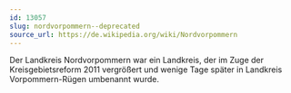 ```yaml
---
id: 13057
slug: nordvorpommern--deprecated
source_url: https://de.wikipedia.org/wiki/Nordvorpommern
---
```


Der Landkreis Nordvorpommern war ein Landkreis, der im Zuge der Kreisgebietsreform 2011 vergrößert und wenige Tage später in Landkreis Vorpommern-Rügen umbenannt wurde.
